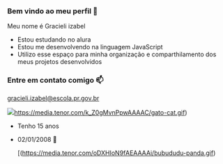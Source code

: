 ### Bem vindo ao meu perfil 💜

Meu nome é Gracieli izabel

- Estou estudando no alura
- Estou me desenvolvendo na linguagem JavaScript
- Utilizo esse espaço para minha organização e comparthilamento dos meus projetos desenvolvidos

### Entre em contato comigo 📫

gracieli.izabel@escola.pr.gov.br



![](https://media.tenor.com/k_Z0gMvnPpwAAAAC/gato-cat.gif)https://media.tenor.com/k_Z0gMvnPpwAAAAC/gato-cat.gif)

- Tenho 15 anos
- 02/01/2008 💟

  [(https://media.tenor.com/oDXHIoN9fAEAAAAi/bubududu-panda.gif)
